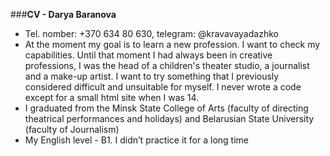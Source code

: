 ###**CV - Darya Baranova** 
- Tel. nomber: +370 634 80 630, telegram: @kravavayadazhko
- At the moment my goal is to learn a new profession. I want to check my capabilities. Until that moment I had always been in creative professions, I was the head of a children's theater studio, a journalist and a make-up artist. I want to try something that I previously considered difficult and unsuitable for myself. I never wrote a code except for a small html site when I was 14.
- I graduated from the Minsk State College of Arts (faculty of directing theatrical performances and holidays) and Belarusian State University (faculty of Journalism)
- My English level  - B1. I didn’t practice it for a long time